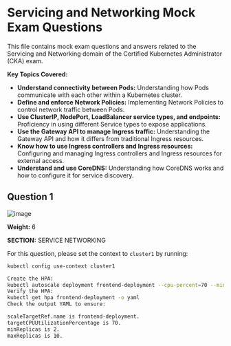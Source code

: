 # Servicing and Networking Mock Exam Questions

This file contains mock exam questions and answers related to the Servicing and Networking domain of the Certified Kubernetes Administrator (CKA) exam.

**Key Topics Covered:**

* **Understand connectivity between Pods:** Understanding how Pods communicate with each other within a Kubernetes cluster.
* **Define and enforce Network Policies:** Implementing Network Policies to control network traffic between Pods.
* **Use ClusterIP, NodePort, LoadBalancer service types, and endpoints:** Proficiency in using different Service types to expose applications.
* **Use the Gateway API to manage Ingress traffic:** Understanding the Gateway API and how it differs from traditional Ingress resources.
* **Know how to use Ingress controllers and Ingress resources:** Configuring and managing Ingress controllers and Ingress resources for external access.
* **Understand and use CoreDNS:** Understanding how CoreDNS works and how to configure it for service discovery.

## Question 1

![image](https://github.com/user-attachments/assets/28cba20f-4ce9-455e-9567-4408d7c91a1e)

**Weight:** 6

**SECTION:** SERVICE NETWORKING

For this question, please set the context to `cluster1` by running:

```bash
kubectl config use-context cluster1

Create the HPA:
kubectl autoscale deployment frontend-deployment --cpu-percent=70 --min=2 --max=10
Verify the HPA:
kubectl get hpa frontend-deployment -o yaml
Check the output YAML to ensure:

scaleTargetRef.name is frontend-deployment.
targetCPUUtilizationPercentage is 70.
minReplicas is 2.
maxReplicas is 10.
